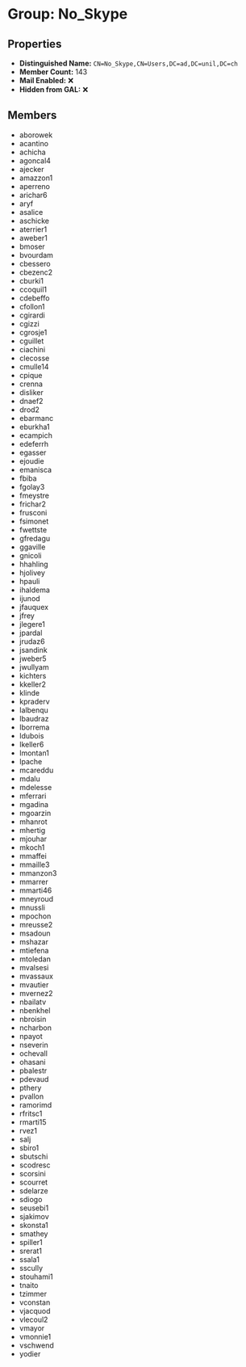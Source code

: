 # Group: No_Skype

## Properties

- **Distinguished Name:** `CN=No_Skype,CN=Users,DC=ad,DC=unil,DC=ch`
- **Member Count:** 143
- **Mail Enabled:** ❌
- **Hidden from GAL:** ❌

## Members

- aborowek
- acantino
- achicha
- agoncal4
- ajecker
- amazzon1
- aperreno
- arichar6
- aryf
- asalice
- aschicke
- aterrier1
- aweber1
- bmoser
- bvourdam
- cbessero
- cbezenc2
- cburki1
- ccoquil1
- cdebeffo
- cfollon1
- cgirardi
- cgizzi
- cgrosje1
- cguillet
- ciachini
- clecosse
- cmulle14
- cpique
- crenna
- disliker
- dnaef2
- drod2
- ebarmanc
- eburkha1
- ecampich
- edeferrh
- egasser
- ejoudie
- emanisca
- fbiba
- fgolay3
- fmeystre
- frichar2
- frusconi
- fsimonet
- fwettste
- gfredagu
- ggaville
- gnicoli
- hhahling
- hjolivey
- hpauli
- ihaldema
- ijunod
- jfauquex
- jfrey
- jlegere1
- jpardal
- jrudaz6
- jsandink
- jweber5
- jwullyam
- kichters
- kkeller2
- klinde
- kpraderv
- lalbenqu
- lbaudraz
- lborrema
- ldubois
- lkeller6
- lmontan1
- lpache
- mcareddu
- mdalu
- mdelesse
- mferrari
- mgadina
- mgoarzin
- mhanrot
- mhertig
- mjouhar
- mkoch1
- mmaffei
- mmaille3
- mmanzon3
- mmarrer
- mmarti46
- mneyroud
- mnussli
- mpochon
- mreusse2
- msadoun
- mshazar
- mtiefena
- mtoledan
- mvalsesi
- mvassaux
- mvautier
- mvernez2
- nbailatv
- nbenkhel
- nbroisin
- ncharbon
- npayot
- nseverin
- ochevall
- ohasani
- pbalestr
- pdevaud
- pthery
- pvallon
- ramorimd
- rfritsc1
- rmarti15
- rvez1
- salj
- sbiro1
- sbutschi
- scodresc
- scorsini
- scourret
- sdelarze
- sdiogo
- seusebi1
- sjakimov
- skonsta1
- smathey
- spiller1
- srerat1
- ssala1
- sscully
- stouhami1
- tnaito
- tzimmer
- vconstan
- vjacquod
- vlecoul2
- vmayor
- vmonnie1
- vschwend
- yodier
